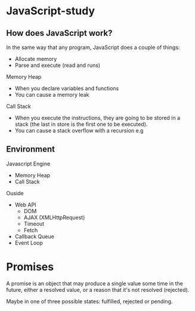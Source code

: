 # JavaScript-study

## How does JavaScript work?

In the same way that any program, JavaScript does a couple of things:
- Allocate memory
- Parse and execute (read and runs)

Memory Heap
- When you declare variables and functions
- You can cause a memory leak

Call Stack
- When you execute the instructions, they are going to be stored in a stack (the last in store is the first one to be executed).
- You can cause a stack overflow with a recursion e.g

## Environment

  Javascript Engine
  - Memory Heap
  - Call Stack

  Ouside
  - Web API
    - DOM
    - AJAX (XMLHttpRequest)
    - Timeout
    - Fetch
  - Callback Queue
  - Event Loop

# Promises
A promise is an object that may produce a single value some time in the future, either a resolved value, or a reason that it's not resolved (rejected).

Maybe in one of three possible states: fulfilled, rejected or pending.

